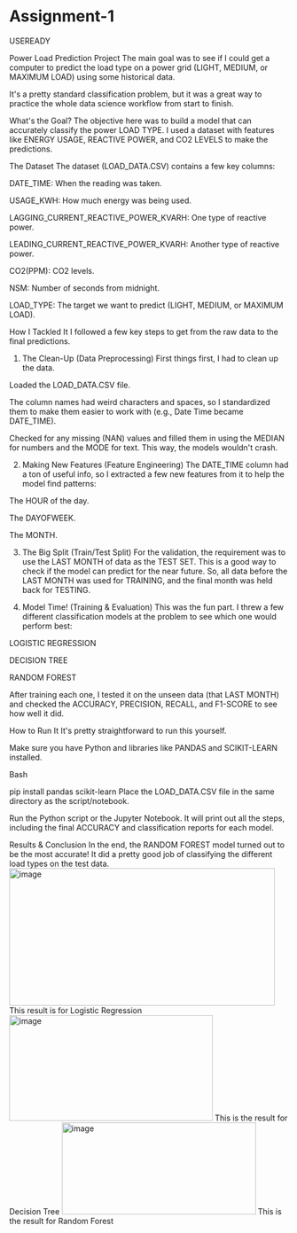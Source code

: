 # Assignment-1
USEREADY


Power Load Prediction Project 
The main goal was to see if I could get a computer to predict the load type on a power grid (LIGHT, MEDIUM, or MAXIMUM LOAD) using some historical data.

It's a pretty standard classification problem, but it was a great way to practice the whole data science workflow from start to finish.

What's the Goal? 
The objective here was to build a model that can accurately classify the power LOAD TYPE. I used a dataset with features like ENERGY USAGE, REACTIVE POWER, and CO2 LEVELS to make the predictions.

The Dataset 
The dataset (LOAD_DATA.CSV) contains a few key columns:

DATE_TIME: When the reading was taken.

USAGE_KWH: How much energy was being used.

LAGGING_CURRENT_REACTIVE_POWER_KVARH: One type of reactive power.

LEADING_CURRENT_REACTIVE_POWER_KVARH: Another type of reactive power.

CO2(PPM): CO2 levels.

NSM: Number of seconds from midnight.

LOAD_TYPE: The target we want to predict (LIGHT, MEDIUM, or MAXIMUM LOAD).

How I Tackled It 
I followed a few key steps to get from the raw data to the final predictions.

1. The Clean-Up (Data Preprocessing)
First things first, I had to clean up the data.

Loaded the LOAD_DATA.CSV file.

The column names had weird characters and spaces, so I standardized them to make them easier to work with (e.g., Date Time became DATE_TIME).

Checked for any missing (NAN) values and filled them in using the MEDIAN for numbers and the MODE for text. This way, the models wouldn't crash.

2. Making New Features (Feature Engineering)
The DATE_TIME column had a ton of useful info, so I extracted a few new features from it to help the model find patterns:

The HOUR of the day.

The DAYOFWEEK.

The MONTH.

3. The Big Split (Train/Test Split)
For the validation, the requirement was to use the LAST MONTH of data as the TEST SET. This is a good way to check if the model can predict for the near future. So, all data before the LAST MONTH was used for TRAINING, and the final month was held back for TESTING.

4. Model Time! (Training & Evaluation)
This was the fun part. I threw a few different classification models at the problem to see which one would perform best:

LOGISTIC REGRESSION

DECISION TREE

RANDOM FOREST

After training each one, I tested it on the unseen data (that LAST MONTH) and checked the ACCURACY, PRECISION, RECALL, and F1-SCORE to see how well it did.

How to Run It 
It's pretty straightforward to run this yourself.

Make sure you have Python and libraries like PANDAS and SCIKIT-LEARN installed.

Bash

pip install pandas scikit-learn
Place the LOAD_DATA.CSV file in the same directory as the script/notebook.

Run the Python script or the Jupyter Notebook. It will print out all the steps, including the final ACCURACY and classification reports for each model.

Results & Conclusion 
In the end, the RANDOM FOREST model turned out to be the most accurate! It did a pretty good job of classifying the different load types on the test data. 
<img width="479" height="248" alt="image" src="https://github.com/user-attachments/assets/c94c19ee-097f-4b86-bf81-d9b432657852" />
This result is for Logistic Regression
<img width="367" height="191" alt="image" src="https://github.com/user-attachments/assets/0c1b94de-e49d-4833-8d22-41d79bb37987" />
This is the result for Decision Tree 
<img width="350" height="166" alt="image" src="https://github.com/user-attachments/assets/af66aa19-d6c3-4b21-bc17-3e08e36416e8" />
This is the result for Random Forest



